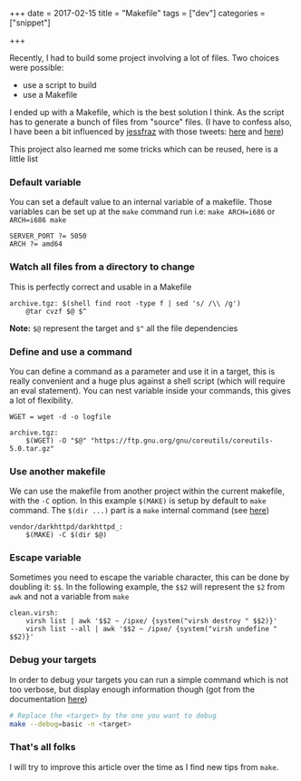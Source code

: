 +++
date = 2017-02-15
title = "Makefile"
tags = ["dev"]
categories = ["snippet"]

+++

Recently, I had to build some project involving a lot of files. Two choices
were possible:

- use a script to build
- use a Makefile

I ended up with a Makefile, which is the best solution I think. As the script
has to generate a bunch of files from "source" files.
(I have to confess also, I have been a bit influenced by
 [jessfraz](https://twitter.com/jessfraz) with those tweets:
 [here](https://twitter.com/jessfraz/status/716064317582417920) and
 [here](https://twitter.com/jessfraz/status/805846280547110912))

This project also learned me some tricks which can be reused, here is a little list

### Default variable

You can set a default value to an internal variable of a makefile. Those variables
can be set up at the `make` command run i.e: `make ARCH=i686` or `ARCH=i686 make`
```make
SERVER_PORT ?= 5050
ARCH ?= amd64
```


### Watch all files from a directory to change

This is perfectly correct and usable in a Makefile

```make
archive.tgz: $(shell find root -type f | sed 's/ /\\ /g')
	@tar cvzf $@ $^
```

**Note:** `$@` represent the target and `$^` all the file dependencies

### Define and use a command

You can define a command as a parameter and use it in a target, this is really
convenient and a huge plus against a shell script (which will require an eval
statement). You can nest variable inside your commands, this gives a lot of
flexibility.

```make
WGET = wget -d -o logfile

archive.tgz:
	$(WGET) -O "$@" "https://ftp.gnu.org/gnu/coreutils/coreutils-5.0.tar.gz"
```


### Use another makefile

We can use the makefile from another project within the current makefile, with
the `-C` option. In this example `$(MAKE)` is setup by default to `make` command.
The `$(dir ...)` part is a `make` internal command
(see [here](https://www.gnu.org/software/make/manual/html_node/File-Name-Functions.html#File-Name-Functions))

```make
vendor/darkhttpd/darkhttpd_:
	$(MAKE) -C $(dir $@)
```

### Escape variable

Sometimes you need to escape the variable character, this can be done by doubling
it: `$$`. In the following example, the `$$2` will represent the `$2` from `awk`
and not a variable from `make`

```make
clean.virsh:
	virsh list | awk '$$2 ~ /ipxe/ {system("virsh destroy " $$2)}'
	virsh list --all | awk '$$2 ~ /ipxe/ {system("virsh undefine " $$2)}'
```

### Debug your targets

In order to debug your targets you can run a simple command which is not too
verbose, but display enough information though (got from the documentation
[here](http://www.oreilly.com/openbook/make3/book/ch12.pdf))

```bash
# Replace the <target> by the one you want to debug
make --debug=basic -n <target>
```

### That's all folks

I will try to improve this article over the time as I find new tips from `make`.
